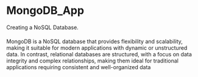 # MongoDB_App
Creating a NoSQL Database.

####
MongoDB is a NoSQL database that provides flexibility and scalability, 
making it suitable for modern applications with dynamic or unstructured data. 
In contrast, relational databases are structured, with a focus on data integrity and complex relationships, 
making them ideal for traditional applications requiring consistent and well-organized data
